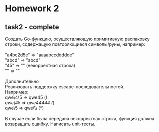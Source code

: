 # Homework 2 

## task2 - complete
Создать Go-функцию, осуществляющую примитивную распаковку строки, содержащую повторяющиеся символы/руны, например:  \
  \
"a4bc2d5e" => "aaaabccddddde"  \
"abcd" => "abcd"  \
"45" => "" (некорректная строка)  \
"" => ""  \
  \
Дополнительно  \
Реализовать поддержку escape-последовательностей.  \
Например:  \
qwe\4\5 => qwe45 (*)  \
qwe\45 => qwe44444 (*)  \
qwe\\5 => qwe\\\\\ (*)  \
  \
В случае если была передана некорректная строка, функция должна возвращать ошибку. Написать unit-тесты.
